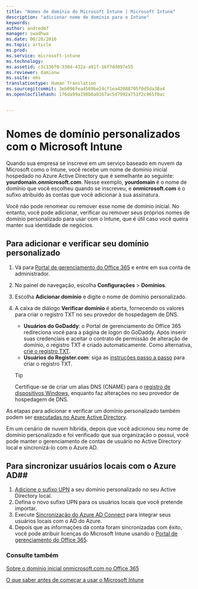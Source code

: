 ```yaml
---
title: "Nomes de domínio do Microsoft Intune | Microsoft Intune"
description: "adicionar nome de domínio para o Intune"
keywords: 
author: andredm7
manager: swadhwa
ms.date: 06/20/2016
ms.topic: article
ms.prod: 
ms.service: microsoft-intune
ms.technology: 
ms.assetid: c3c136f0-330d-432a-a91f-16f7dd097e55
ms.reviewer: damionw
ms.suite: ems
translationtype: Human Translation
ms.sourcegitcommit: 3eb096fea4569be24cf1ea42088705f0d5da38a4
ms.openlocfilehash: 176da99a198b0a8167ac5d7992a751f2c965f0ac


---
```




# Nomes de domínio personalizados com o Microsoft Intune

Quando sua empresa se inscreve em um serviço baseado em nuvem da Microsoft como o Intune, você recebe um nome de domínio inicial hospedado no Azure Active Directory que é semelhante ao seguinte: **yourdomain.onmicrosoft.com**. Nesse exemplo, **yourdomain** é o nome de domínio que você escolheu quando se inscreveu, e **onmicrosoft.com** é o sufixo atribuído às contas que você adicionar à sua assinatura.

Você não pode renomear ou remover esse nome de domínio inicial. No entanto, você pode adicionar, verificar ou remover seus próprios nomes de domínio personalizado para usar com o Intune, que é útil caso você queira manter sua identidade de negócios.

## Para adicionar e verificar seu domínio personalizado 

1. Vá para [Portal de gerenciamento do Office 365](https://portal.office.com/Admin/Default.aspx) e entre em sua conta de administrador.

2. No painel de navegação, escolha **Configurações** &gt; **Domínios**.

3. Escolha **Adicionar domínio** e digite o nome de domínio personalizado.

4. A caixa de diálogo **Verificar domínio** é aberta, fornecendo os valores para criar o registro TXT no seu provedor de hospedagem de DNS.
    - **Usuários do GoDaddy**: o Portal de gerenciamento do Office 365 redireciona você para a página de logon do GoDaddy. Após inserir suas credenciais e aceitar o contrato de permissão de alteração de domínio, o registro TXT é criado automaticamente. Como alternativa, [crie o registro TXT](https://support.office.com/en-us/article/Create-DNS-records-at-GoDaddy-for-Office-365-f40a9185-b6d5-4a80-bb31-aa3bb0cab48a?ui=en-US&rs=en-US&ad=US).
    - **Usuários do Register.com**: siga as [instruções passo a passo](https://support.office.com/en-us/article/Create-DNS-records-at-Register-com-for-Office-365-55bd8c38-3316-48ae-a368-4959b2c1684e?ui=en-US&rs=en-US&ad=US#BKMK_verify) para criar o registro TXT.

    > [!TIP] 
    > Certifique-se de criar um alias DNS (CNAME) para o [registro de dispositivos Windows](/Intune/deploy-use/set-up-windows-phone-management-with-microsoft-intune), enquanto faz alterações no seu provedor de hospedagem de DNS.

As etapas para adicionar e verificar um domínio personalizado também podem ser [executadas no Azure Active Directory](https://azure.microsoft.com/en-us/documentation/articles/active-directory-add-domain/).

Em um cenário de nuvem híbrida, depois que você adicionou seu nome de domínio personalizado e foi verificado que sua organização o possui, você pode manter o gerenciamento de contas de usuário no Active Directory local e sincronizá-lo com o Azure AD.

## Para sincronizar usuários locais com o Azure AD##

1. [Adicione o sufixo UPN](https://technet.microsoft.com/en-us/library/cc772007.aspx) a seu domínio personalizado no seu Active Directory local.
2. Defina o novo sufixo UPN para os usuários locais que você pretende importar.
3. Execute [Sincronização do Azure AD Connect](https://azure.microsoft.com/en-us/documentation/articles/active-directory-aadconnect/) para integrar seus usuários locais com o AD do Azure.
4. Depois que as informações da conta foram sincronizadas com êxito, você pode atribuir licenças do Microsoft Intune usando o [Portal de gerenciamento do Office 365](https://portal.office.com/Admin/Default.aspx).

### Consulte também

[Sobre o domínio inicial onmicrosoft.com no Office 365](https://support.office.com/en-us/article/About-your-initial-onmicrosoft-com-domain-in-Office-365-B9FC3018-8844-43F3-8DB1-1B3A8E9CFD5A?ui=en-US&rs=en-US&ad=US)

[O que saber antes de começar a usar o Microsoft Intune](what-to-know-before-you-start-microsoft-intune.md)



<!--HONumber=Jul16_HO4-->


